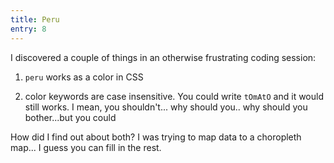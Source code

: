 ```yaml
---
title: Peru
entry: 8
---
```


I discovered a couple of things in an otherwise frustrating coding session:

1. <code>peru</code> works as a color in CSS

2. color keywords are case insensitive. You could write <code>tOmAtO</code> and it would still works. I mean, you shouldn't... why should you.. why should you bother...but you could

How did I find out about both? I was trying to map data to a choropleth map... I guess you can fill in the rest.
